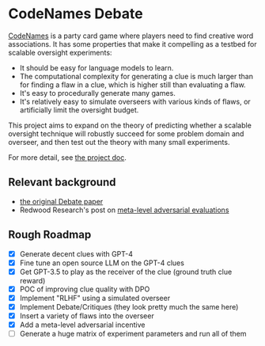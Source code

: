 # CodeNames Debate

[CodeNames](<https://en.wikipedia.org/wiki/Codenames_(board_game)>) is a party card game where players need to find creative word associations. It has some properties that make it compelling as a testbed for scalable oversight experiments:

* It should be easy for language models to learn.
* The computational complexity for generating a clue is much larger than for finding a flaw in a clue, which is higher still than evaluating a flaw.
* It's easy to procedurally generate many games.
* It's relatively easy to simulate overseers with various kinds of flaws, or artificially limit the oversight budget.

This project aims to expand on the theory of predicting whether a scalable oversight technique will robustly succeed for some problem domain and overseer, and then test out the theory with many small experiments.

For more detail, see [the project doc](https://docs.google.com/document/d/1t9sBDuqqvJ4FetyBXfnLMVyoYAL2tDbddS-kJAHifqs/edit?usp=sharing).

## Relevant background
* [the original Debate paper](https://arxiv.org/abs/1805.00899)
* Redwood Research's post on [meta-level adversarial evaluations](https://www.alignmentforum.org/posts/MbWWKbyD5gLhJgfwn/meta-level-adversarial-evaluation-of-oversight-techniques-1)

## Rough Roadmap

- [x] Generate decent clues with GPT-4
- [x] Fine tune an open source LLM on the GPT-4 clues
- [x] Get GPT-3.5 to play as the receiver of the clue (ground truth clue reward)
- [x] POC of improving clue quality with DPO
- [x] Implement "RLHF" using a simulated overseer
- [x] Implement Debate/Critiques (they look pretty much the same here)
- [x] Insert a variety of flaws into the overseer
- [x] Add a meta-level adversarial incentive
- [ ] Generate a huge matrix of experiment parameters and run all of them
